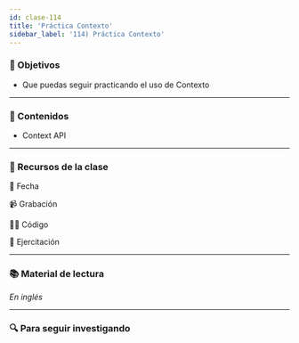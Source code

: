 ```yaml
---
id: clase-114
title: 'Práctica Contexto'
sidebar_label: '114) Práctica Contexto'
---
```


### 🏁 Objetivos

- Que puedas seguir practicando el uso de Contexto

---

### 📝 Contenidos

- Context API

---

### 🚀 Recursos de la clase

📆 Fecha

📹 Grabación

👩‍💻 Código

💪 Ejercitación

---

### 📚 Material de lectura

_En inglés_

---

### 🔍 Para seguir investigando
